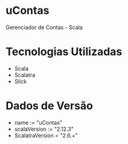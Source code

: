 # uContas
Gerenciador de Contas - Scala

# Tecnologias Utilizadas
- Scala
- Scalatra
- Slick

# Dados de Versão
- name := "uContas"
- scalaVersion := "2.12.3"
- ScalatraVersion = "2.6.+"

